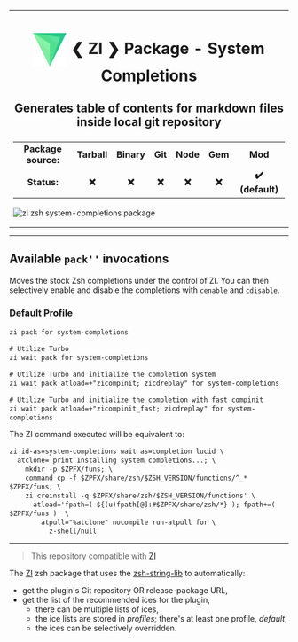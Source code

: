 <table align="center"><tr><td>
<h1 align="center"><a href="https://github.com/z-shell/zi">
  <p><img align="center" src="https://github.com/z-shell/zi/raw/main/docs/images/logo.svg" alt="Logo" width="60px" height="60px" /></a>
  ❮ ZI ❯ Package - System Completions </p>
</h1>
<h2 align="center"><p> Generates table of contents for markdown files inside local git repository </p></h2>
<h3 align="center">
<table>
    <tr>
        <td><b>Package source:</b></td>
        <td>Tarball</td>
        <td>Binary</td>
        <td>Git</td>
        <td>Node</td>
        <td>Gem</td>
        <td>Mod</td>
    </tr>
    <tr>
        <td><b>Status:</b></td>
        <td>❌</td>
        <td>❌</td>
        <td>❌</td>
        <td>❌</td>
        <td>❌</td>
        <td>✔️ (default)</td>
    </tr>
</table></h3>
<p><img align="center" src="https://user-images.githubusercontent.com/59910950/161076706-03d6fb67-e8a2-41ce-a6a8-f19db27b2ecb.png" alt="zi zsh system-completions package" width="100%" height="auto" /></p>
</td></tr></table><hr />

## Available `pack''` invocations

Moves the stock Zsh completions under the control of ZI. You can then selectively enable and disable the completions with `cenable` and `cdisable`.

### Default Profile

```shell
zi pack for system-completions
```

```shell
# Utilize Turbo
zi wait pack for system-completions
```

```shell
# Utilize Turbo and initialize the completion system
zi wait pack atload=+"zicompinit; zicdreplay" for system-completions
```

```shell
# Utilize Turbo and initialize the completion with fast compinit
zi wait pack atload=+"zicompinit_fast; zicdreplay" for system-completions
```

The ZI command executed will be equivalent to:

```shell
zi id-as=system-completions wait as=completion lucid \
  atclone='print Installing system completions...; \
    mkdir -p $ZPFX/funs; \
    command cp -f $ZPFX/share/zsh/$ZSH_VERSION/functions/^_* $ZPFX/funs; \
    zi creinstall -q $ZPFX/share/zsh/$ZSH_VERSION/functions' \
      atload='fpath=( ${(u)fpath[@]:#$ZPFX/share/zsh/*} ); fpath+=( $ZPFX/funs )' \
        atpull="%atclone" nocompile run-atpull for \
          z-shell/null
```

---

> This repository compatible with [ZI](https://github.com/z-shell/zi)

The [ZI](https://github.com/z-shell/zi) zsh package that uses the [zsh-string-lib](https://github.com/z-shell/zsh-string-lib) to automatically:

- get the plugin's Git repository OR release-package URL,
- get the list of the recommended ices for the plugin,
  - there can be multiple lists of ices,
  - the ice lists are stored in _profiles_; there's at least one profile, _default_,
  - the ices can be selectively overridden.
